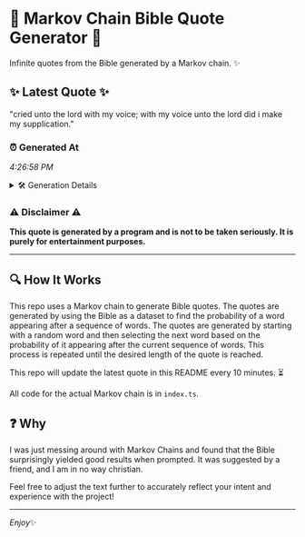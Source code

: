 # 📖 Markov Chain Bible Quote Generator 📖

Infinite quotes from the Bible generated by a Markov chain. ✨

## ✨ Latest Quote ✨
"cried unto the lord with my voice; with my voice unto the lord did i make my supplication."

### ⏰ Generated At
*4:26:58 PM*

<details>
    <summary>🛠️ Generation Details</summary>
    <p>
        <strong>🌱 Seed:</strong> cried<br>
        <strong>🔄 Iterations:</strong> 17<br>
        <strong>📜 Context History:</strong><br>[ cried ]: unto<br>[ cried, unto ]: the<br>[ cried, unto, the ]: lord<br>[ cried, unto, the, lord ]: with<br>[ cried, unto, the, lord, with ]: my<br>[ cried, unto, the, lord, with, my ]: voice;<br>[ unto, the, lord, with, my, voice; ]: with<br>[ the, lord, with, my, voice;, with ]: my<br>[ lord, with, my, voice;, with, my ]: voice<br>[ with, my, voice;, with, my, voice ]: unto<br>[ my, voice;, with, my, voice, unto ]: the<br>[ voice;, with, my, voice, unto, the ]: lord<br>[ with, my, voice, unto, the, lord ]: did<br>[ my, voice, unto, the, lord, did ]: i<br>[ voice, unto, the, lord, did, i ]: make<br>[ unto, the, lord, did, i, make ]: my<br>[ the, lord, did, i, make, my ]: supplication.<br>
    </p>
</details>

### ⚠️ Disclaimer ⚠️
**This quote is generated by a program and is not to be taken seriously. It is purely for entertainment purposes.**

---

## 🔍 How It Works

This repo uses a Markov chain to generate Bible quotes. The quotes are generated by using the Bible as a dataset to find the probability of a word appearing after a sequence of words. The quotes are generated by starting with a random word and then selecting the next word based on the probability of it appearing after the current sequence of words. This process is repeated until the desired length of the quote is reached.

This repo will update the latest quote in this README every 10 minutes. ⏳

All code for the actual Markov chain is in `index.ts`.

## ❓ Why

I was just messing around with Markov Chains and found that the Bible surprisingly yielded good results when prompted. 
It was suggested by a friend, and I am in no way christian.

Feel free to adjust the text further to accurately reflect your intent and experience with the project!

---

*Enjoy*✨
